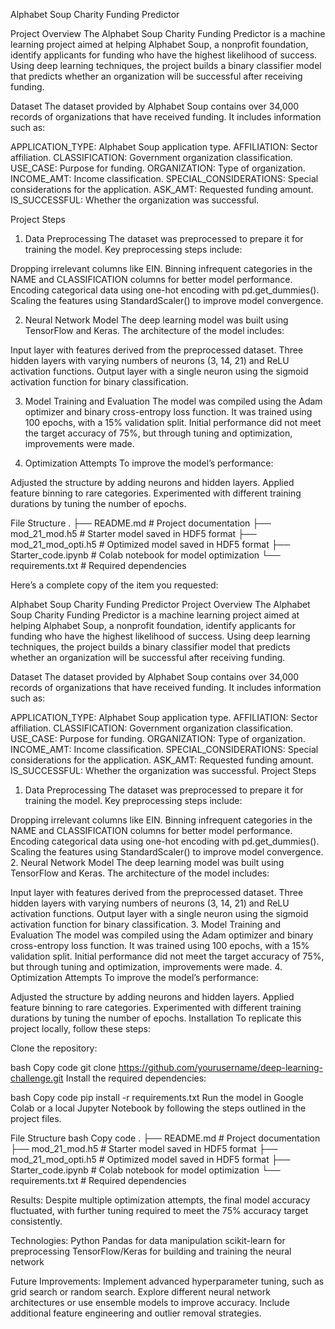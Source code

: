 Alphabet Soup Charity Funding Predictor

Project Overview
The Alphabet Soup Charity Funding Predictor is a machine learning project aimed at helping Alphabet Soup, a nonprofit foundation, identify applicants for funding who have the highest likelihood of success. Using deep learning techniques, the project builds a binary classifier model that predicts whether an organization will be successful after receiving funding.

Dataset
The dataset provided by Alphabet Soup contains over 34,000 records of organizations that have received funding. It includes information such as:

APPLICATION_TYPE: Alphabet Soup application type.
AFFILIATION: Sector affiliation.
CLASSIFICATION: Government organization classification.
USE_CASE: Purpose for funding.
ORGANIZATION: Type of organization.
INCOME_AMT: Income classification.
SPECIAL_CONSIDERATIONS: Special considerations for the application.
ASK_AMT: Requested funding amount.
IS_SUCCESSFUL: Whether the organization was successful.

Project Steps
1. Data Preprocessing
The dataset was preprocessed to prepare it for training the model. Key preprocessing steps include:

Dropping irrelevant columns like EIN.
Binning infrequent categories in the NAME and CLASSIFICATION columns for better model performance.
Encoding categorical data using one-hot encoding with pd.get_dummies().
Scaling the features using StandardScaler() to improve model convergence.

2. Neural Network Model
The deep learning model was built using TensorFlow and Keras. The architecture of the model includes:

Input layer with features derived from the preprocessed dataset.
Three hidden layers with varying numbers of neurons (3, 14, 21) and ReLU activation functions.
Output layer with a single neuron using the sigmoid activation function for binary classification.

3. Model Training and Evaluation
The model was compiled using the Adam optimizer and binary cross-entropy loss function.
It was trained using 100 epochs, with a 15% validation split.
Initial performance did not meet the target accuracy of 75%, but through tuning and optimization, improvements were made.

4. Optimization Attempts
To improve the model’s performance:

Adjusted the structure by adding neurons and hidden layers.
Applied feature binning to rare categories.
Experimented with different training durations by tuning the number of epochs.

File Structure
.
├── README.md                     # Project documentation
├── mod_21_mod.h5                 # Starter model saved in HDF5 format
├── mod_21_mod_opti.h5            # Optimized model saved in HDF5 format
├── Starter_code.ipynb            # Colab notebook for model optimization
└── requirements.txt              # Required dependencies


Here’s a complete copy of the item you requested:

Alphabet Soup Charity Funding Predictor
Project Overview
The Alphabet Soup Charity Funding Predictor is a machine learning project aimed at helping Alphabet Soup, a nonprofit foundation, identify applicants for funding who have the highest likelihood of success. Using deep learning techniques, the project builds a binary classifier model that predicts whether an organization will be successful after receiving funding.

Dataset
The dataset provided by Alphabet Soup contains over 34,000 records of organizations that have received funding. It includes information such as:

APPLICATION_TYPE: Alphabet Soup application type.
AFFILIATION: Sector affiliation.
CLASSIFICATION: Government organization classification.
USE_CASE: Purpose for funding.
ORGANIZATION: Type of organization.
INCOME_AMT: Income classification.
SPECIAL_CONSIDERATIONS: Special considerations for the application.
ASK_AMT: Requested funding amount.
IS_SUCCESSFUL: Whether the organization was successful.
Project Steps
1. Data Preprocessing
The dataset was preprocessed to prepare it for training the model. Key preprocessing steps include:

Dropping irrelevant columns like EIN.
Binning infrequent categories in the NAME and CLASSIFICATION columns for better model performance.
Encoding categorical data using one-hot encoding with pd.get_dummies().
Scaling the features using StandardScaler() to improve model convergence.
2. Neural Network Model
The deep learning model was built using TensorFlow and Keras. The architecture of the model includes:

Input layer with features derived from the preprocessed dataset.
Three hidden layers with varying numbers of neurons (3, 14, 21) and ReLU activation functions.
Output layer with a single neuron using the sigmoid activation function for binary classification.
3. Model Training and Evaluation
The model was compiled using the Adam optimizer and binary cross-entropy loss function.
It was trained using 100 epochs, with a 15% validation split.
Initial performance did not meet the target accuracy of 75%, but through tuning and optimization, improvements were made.
4. Optimization Attempts
To improve the model’s performance:

Adjusted the structure by adding neurons and hidden layers.
Applied feature binning to rare categories.
Experimented with different training durations by tuning the number of epochs.
Installation
To replicate this project locally, follow these steps:

Clone the repository:

bash
Copy code
git clone https://github.com/yourusername/deep-learning-challenge.git
Install the required dependencies:

bash
Copy code
pip install -r requirements.txt
Run the model in Google Colab or a local Jupyter Notebook by following the steps outlined in the project files.

File Structure
bash
Copy code
.
├── README.md                     # Project documentation
├── mod_21_mod.h5                 # Starter model saved in HDF5 format
├── mod_21_mod_opti.h5            # Optimized model saved in HDF5 format
├── Starter_code.ipynb            # Colab notebook for model optimization
└── requirements.txt              # Required dependencies

Results:
Despite multiple optimization attempts, the final model accuracy fluctuated, with further tuning required to meet the 75% accuracy target consistently.

Technologies:
Python
Pandas for data manipulation
scikit-learn for preprocessing
TensorFlow/Keras for building and training the neural network

Future Improvements:
Implement advanced hyperparameter tuning, such as grid search or random search.
Explore different neural network architectures or use ensemble models to improve accuracy.
Include additional feature engineering and outlier removal strategies.